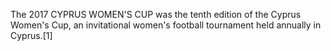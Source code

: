 The 2017 CYPRUS WOMEN'S CUP was the tenth edition of the Cyprus Women's Cup, an invitational women's football tournament held annually in Cyprus.[1]
